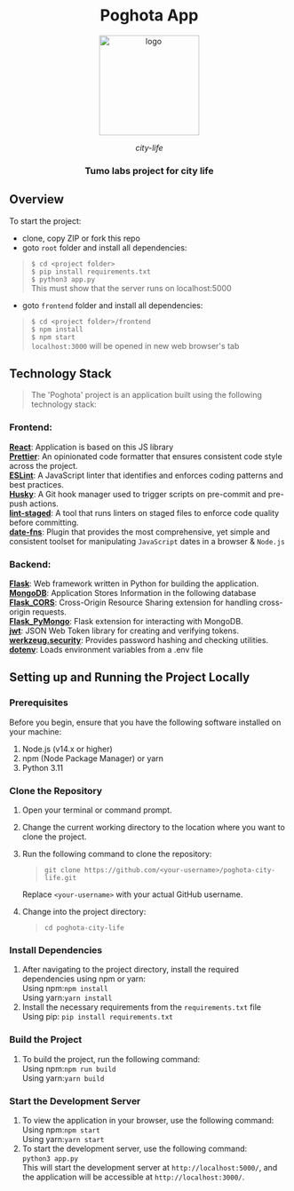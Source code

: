 <h1 align="center">
Poghota App
</h1>
<p align="center">
<img src="https://github.com/solidados/poghota-city-life/assets/81189948/e785ab2d-c45b-4182-9bdb-e98505ace8ab" alt="logo" width="180" />
</p>
<p align="center"><i>city-life</i></p>
<h3 align="center">
Tumo labs project for city life
</h3>

## Overview

To start the project:

- clone, copy ZIP or fork this repo
- goto `root` folder and install all dependencies:

> `$ cd <project folder>`  
`$ pip install requirements.txt`  
`$ python3 app.py`  
> This must show that the server runs on localhost:5000

- goto `frontend` folder and install all dependencies:

> `$ cd <project folder>/frontend`  
`$ npm install`  
`$ npm start`  
`localhost:3000` will be opened in new web browser's tab

## Technology Stack

> The 'Poghota' project is an application built using the following technology stack:

### Frontend:

**[React](https://react.dev/reference/react)**: Application is based on this JS library  
**[Prettier](https://www.npmjs.com/package/prettier)**: An opinionated code formatter that ensures consistent code
style across the project.  
**[ESLint](https://www.npmjs.com/package/eslint)**: A JavaScript linter that identifies and enforces coding patterns
and best practices.  
**[Husky](https://www.npmjs.com/package/husky)**: A Git hook manager used to trigger scripts on pre-commit and
pre-push actions.  
**[lint-staged](https://www.npmjs.com/package/lint-staged)**: A tool that runs linters on staged
files to enforce code quality before committing.  
**[date-fns](https://www.npmjs.com/package/date-fns)**: Plugin that provides the most comprehensive, yet simple and
consistent toolset for manipulating `JavaScript` dates in a browser & `Node.js`

### Backend:

**[Flask](https://flask.palletsprojects.com/en/3.0.x/)**: Web framework written in Python for building the application.  
**[MongoDB](https://www.mongodb.com/docs/)**: Application Stores Information in the following database  
**[Flask_CORS](https://flask-cors.readthedocs.io/en/latest/)**: Cross-Origin Resource Sharing extension for handling cross-origin requests.  
**[Flask_PyMongo](https://flask-pymongo.readthedocs.io/en/latest/)**: Flask extension for interacting with MongoDB.  
**[jwt](https://jwt.io/introduction)**: JSON Web Token library for creating and verifying tokens.  
**[werkzeug.security](https://werkzeug.palletsprojects.com/en/3.0.x/)**: Provides password hashing and checking utilities.  
**[dotenv](https://pypi.org/project/python-dotenv/)**: Loads environment variables from a .env file  

## Setting up and Running the Project Locally

### Prerequisites

Before you begin, ensure that you have the following software installed on your machine:

1. Node.js (v14.x or higher)
2. npm (Node Package Manager) or yarn
3. Python 3.11

### Clone the Repository

1. Open your terminal or command prompt.
2. Change the current working directory to the location where you want to clone the project.
3. Run the following command to clone the repository:

   > `git clone https://github.com/<your-username>/poghota-city-life.git`

   Replace `<your-username>` with your actual GitHub username.

4. Change into the project directory:
   > `cd poghota-city-life`

### Install Dependencies

1. After navigating to the project directory, install the required dependencies using npm or yarn:\
   Using npm:`npm install`\
   Using yarn:`yarn install`
2. Install the necessary requirements from the `requirements.txt` file  
   Using pip: `pip install requirements.txt`  

### Build the Project

1. To build the project, run the following command:\
   Using npm:`npm run build`\
   Using yarn:`yarn build`

### Start the Development Server

1. To view the application in your browser, use the following command:\
   Using npm:`npm start`\
   Using yarn:`yarn start`
2. To start the development server, use the following command:   
   `python3 app.py`  
   This will start the development server at `http://localhost:5000/`, and the application will be accessible at `http://localhost:3000/`.

